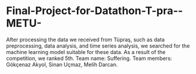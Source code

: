 # Final-Project-for-Datathon-T-pra--METU-
After processing the data we received from Tüpraş, such as data preprocessing, data analysis, and time series analysis, we searched for the machine learning model suitable for these data. As a result of the competition, we ranked 5th. Team name: Suffering. Team members: Gökçenaz Akyol, Sinan Uçmaz, Melih Darcan.
